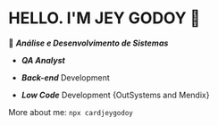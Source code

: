 # HELLO. I'M JEY GODOY 👋

🔭 ***Análise e Desenvolvimento de Sistemas***

- ***QA Analyst***

- ***Back-end*** Development

- ***Low Code*** Development {OutSystems and Mendix}

More about me: `npx cardjeygodoy`
